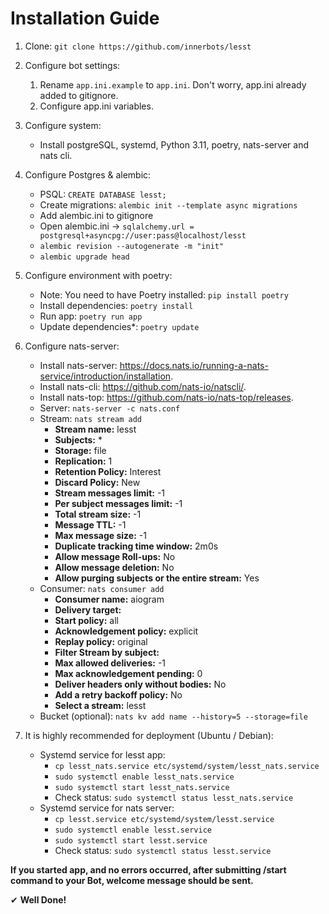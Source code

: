 # Installation Guide

1) Clone: `git clone https://github.com/innerbots/lesst` 
2) Configure bot settings:
    1) Rename `app.ini.example` to `app.ini`. Don't worry, app.ini already added to gitignore.
    2) Configure app.ini variables.
3) Configure system:
    - Install postgreSQL, systemd, Python 3.11, poetry, nats-server and nats cli.

4) Configure Postgres & alembic:
    - PSQL: `CREATE DATABASE lesst;`
    - Create migrations: `alembic init --template async migrations`
    - Add alembic.ini to gitignore
    - Open alembic.ini -> `sqlalchemy.url = postgresql+asyncpg://user:pass@localhost/lesst`
    - `alembic revision --autogenerate -m "init"`
    - `alembic upgrade head`

5) Configure environment with poetry:
    - Note: You need to have Poetry installed: `pip install poetry`
    - Install dependencies: `poetry install`
    - Run app: `poetry run app`
    - Update dependencies*: `poetry update`

6) Configure nats-server:
    - Install nats-server: https://docs.nats.io/running-a-nats-service/introduction/installation.
    - Install nats-cli: https://github.com/nats-io/natscli/.
    - Install nats-top: https://github.com/nats-io/nats-top/releases.
    - Server: `nats-server -c nats.conf`
    - Stream: `nats stream add`
      - **Stream name:** lesst
      - **Subjects:** *
      - **Storage:** file
      - **Replication:** 1
      - **Retention Policy:** Interest
      - **Discard Policy:** New
      - **Stream messages limit:** -1
      - **Per subject messages limit:** -1
      - **Total stream size:** -1
      - **Message TTL:** -1
      - **Max message size:** -1
      - **Duplicate tracking time window:** 2m0s
      - **Allow message Roll-ups:** No
      - **Allow message deletion:** No
      - **Allow purging subjects or the entire stream:** Yes
   - Consumer: `nats consumer add`
     - **Consumer name:** aiogram
     - **Delivery target:** <Press Enter>
     - **Start policy:** all
     - **Acknowledgement policy:** explicit
     - **Replay policy:** original
     - **Filter Stream by subject:** <Press Enter>
     - **Max allowed deliveries:** -1
     - **Max acknowledgement pending:** 0
     - **Deliver headers only without bodies:** No
     - **Add a retry backoff policy:** No
     - **Select a stream:** lesst
   - Bucket (optional): `nats kv add name --history=5 --storage=file`

7) It is highly recommended for deployment (Ubuntu / Debian):
    - Systemd service for lesst app:
      - `cp lesst_nats.service etc/systemd/system/lesst_nats.service`
      - `sudo systemctl enable lesst_nats.service`
      - `sudo systemctl start lesst_nats.service`
      - Check status: `sudo systemctl status lesst_nats.service`
    - Systemd service for nats server:
      - `cp lesst.service etc/systemd/system/lesst.service`
      - `sudo systemctl enable lesst.service`
      - `sudo systemctl start lesst.service`
      - Check status: `sudo systemctl status lesst.service`

**If you started app, and no errors occurred, after submitting /start command to your Bot, welcome message
should be sent.**

✔ **Well Done!**

